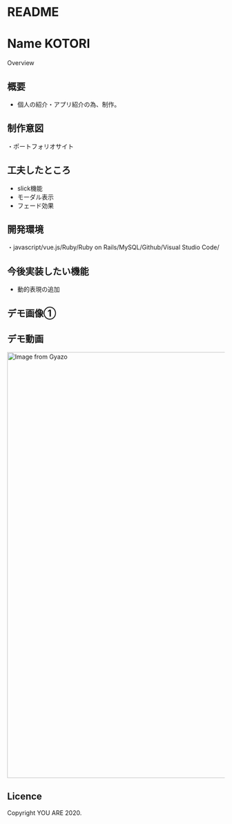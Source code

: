 # README

Name
KOTORI
====

Overview


## 概要
<ul>
  <li>個人の紹介・アプリ紹介の為、制作。</li>
</ul>

## 制作意図
・ポートフォリオサイト


## 工夫したところ
<ul>
  <li>slick機能</li>
  <li>モーダル表示</li>
  <li>フェード効果</li>
</ul>

## 開発環境
・javascript/vue.js/Ruby/Ruby on Rails/MySQL/Github/Visual Studio Code/

## 今後実装したい機能
<ul>
  <li>動的表現の追加</li>
</ul>


## デモ画像①


## デモ動画
<a href="https://gyazo.com/c610aaed4abcbf15d314ee1fb41f30fa"><img src="https://i.gyazo.com/c610aaed4abcbf15d314ee1fb41f30fa.gif" alt="Image from Gyazo" width="984"/></a>


## Licence
Copyright YOU ARE 2020.
